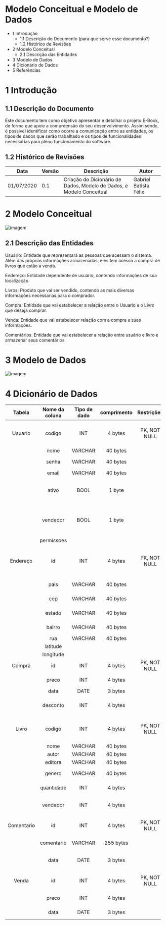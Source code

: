 # Modelo Conceitual e Modelo de Dados

- 1 Introdução
  - 1.1 Descrição do Documento (para que serve esse documento?)
  - 1.2 Histórico de Revisões
- 2 Modelo Conceitual
  - 2.1 Descrição das Entidades
- 3 Modelo de Dados
- 4 Dicionário de Dados
- 5 Referências

# 1 Introdução

## 1.1 Descrição do Documento

Este documento tem como objetivo apresentar e detalhar o projeto E-Book, de forma que apoie a compreensão do seu desenvolvimento. Assim sendo, é possivel identificar como ocorre a comunicação entre as entidades, os tipos de dados que serão trabalhado e os tipos de funcionalidades necessárias para pleno funcionamento do software.

## 1.2 Histórico de Revisões

| Data       | Versão | Descrição                                                            | Autor                 |
|------------|--------|----------------------------------------------------------------------|-----------------------|
| 01/07/2020 | 0.1    | Criação do Dicionário de Dados, Modelo de Dados, e Modelo Conceitual | Gabriel Batista Félix |

# 2 Modelo Conceitual

![imagem](https://github.com/antoniofern/E-Book/blob/master/docs/modelo_conceitual.png)

## 2.1 Descrição das Entidades

Usuário: Entidade que representará as pessoas que acessam o sistema. Além das próprias informações armazenadas, eles tem acesso a compra de livros que estão a venda.

Endereço: Entidade dependente de usuário, contendo informações de sua localização.

Livros: Produto que vai ser vendido, contendo as mais diversas informações necessarias para o comprador.

Compra: Entidade que vai estabelecer a relação entre o Usuario e o Livro que deseja comprar.

Venda: Entidade que vai estabelecer relação com a compra e suas informações.

Comentários: Entidade que vai estabelecer a relação entre usuário e livro e armazenar seus comentários.

# 3 Modelo de Dados

![imagem](https://github.com/antoniofern/E-Book/blob/master/docs/modelo_de_dados.PNG)

# 4 Dicionário de Dados

|   Tabela   | Nome da coluna | Tipo de dado | comprimento |  Restrições  |                             Descrição                              |
| :--------: | :------------: | :----------: | :---------: | :----------: | :----------------------------------------------------------------: |
|  Usuario   |     codigo     |     INT      |   4 bytes   | PK, NOT NULL |      Numero de verificação do usuário, gerado automaticamente      |
|            |      nome      |   VARCHAR    |  40 bytes   |              |                          Nome do usuário                           |
|            |     senha      |   VARCHAR    |  40 bytes   |              |                          Senha do usuário                          |
|            |     email      |   VARCHAR    |  40 bytes   |              |                          email do usuário                          |
|            |     ativo      |     BOOL     |   1 byte    |              |      Valor booleano para checar se o usuário ainda está ativo      |
|            |    vendedor    |     BOOL     |   1 byte    |              | Valor booleano para checar se o usuário tem permissões de vendedor |
|            |   permissoes   |              |             |              |                                                                    |
|  Endereço  |       id       |     INT      |   4 bytes   | PK, NOT NULL |     Numero de verificação do Endereço, gerado automaticamente      |
|            |      pais      |   VARCHAR    |  40 bytes   |              |                       Pais local do Endereço                       |
|            |      cep       |   VARCHAR    |  40 bytes   |              |                     CEP de onde o Usuário vive                     |
|            |     estado     |   VARCHAR    |  40 bytes   |              |                         Estado do Endereço                         |
|            |     bairro     |   VARCHAR    |  40 bytes   |              |                         Bairro do endereço                         |
|            |      rua       |   VARCHAR    |  40 bytes   |              |                          Rua do Endereço                           |
|            |    latitude    |              |             |              |                                                                    |
|            |   longitude    |              |             |              |                                                                    |
|   Compra   |       id       |     INT      |   4 bytes   | PK, NOT NULL |                      Chave primária da compra                      |
|            |     preco      |     INT      |   4 bytes   |              |                       Valor total da compra                        |
|            |      data      |     DATE     |   3 bytes   |              |                           Data da compra                           |
|            |    desconto    |     INT      |   4 bytes   |              |                     Desconto aplicado a compra                     |
|   Livro    |     codigo     |     INT      |   4 bytes   | PK, NOT NULL |       Numero de verificação do Livro, gerado automaticamente       |
|            |      nome      |   VARCHAR    |  40 bytes   |              |                          Titulo do livro                           |
|            |     autor      |   VARCHAR    |  40 bytes   |              |                           Autor do Livro                           |
|            |    editora     |   VARCHAR    |  40 bytes   |              |                          Editora do Livro                          |
|            |     genero     |   VARCHAR    |  40 bytes   |              |                     Gênero do livro em questão                     |
|            |   quantidade   |     INT      |   4 bytes   |              |                  Quantidade de livros no estoque                   |
|            |    vendedor    |     INT      |   4 bytes   |              |               Código do usuário que vendeu tal livro               |
| Comentario |       id       |     INT      |   4 bytes   | PK, NOT NULL |                Número de verificação do comentário                 |
|            |   comentario   |   VARCHAR    |  255 bytes  |              |                       Conteúdo do comentário                       |
|            |      data      |     DATE     |   3 bytes   |              |                 Data em que o comentário foi feito                 |
|   Venda    |       id       |     INT      |   4 bytes   | PK, NOT NULL |                   Número de verificação da venda                   |
|            |     preco      |     INT      |   4 bytes   |              |                        Valor total da Venda                        |
|            |      data      |     DATE     |   3 bytes   |              |                   Data em que a venda foi feita                    |
